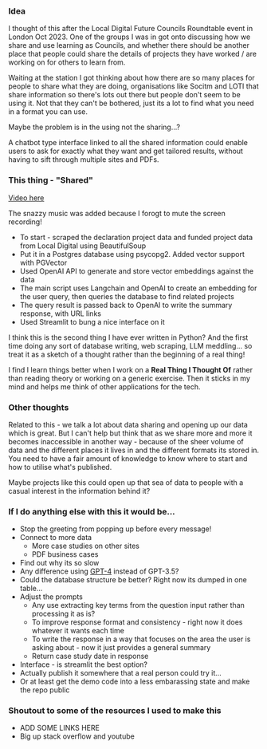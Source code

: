 ### Idea

I thought of this after the Local Digital Future Councils Roundtable event in London Oct 2023. One of the groups I was in got onto discussing how we share and use learning as Councils, and whether there should be another place that people could share the details of projects they have worked / are working on for others to learn from.

Waiting at the station I got thinking about how there are so many places for people to share what they are doing, organisations like Socitm and LOTI that share information so there's lots out there but people don't seem to be using it. Not that they can't be bothered, just its a lot to find what you need in a format you can use.

Maybe the problem is in the using not the sharing...?

A chatbot type interface linked to all the shared information could enable users to ask for exactly what they want and get tailored results, without having to sift through multiple sites and PDFs.

### This thing - "Shared"

[Video here](https://youtu.be/3wNJBZtkkyI?si=HZjfdkTMI4Mmrpi5)

The snazzy music was added because I forogt to mute the screen recording! 

* To start - scraped the declaration project data and funded project data from Local Digital using BeautifulSoup
* Put it in a Postgres database using psycopg2. Added vector support with PGVector
* Used OpenAI API to generate and store vector embeddings against the data
* The main script uses Langchain and OpenAI to create an embedding for the user query, then queries the database to find related projects
* The query result is passed back to OpenAI to write the summary response, with URL links
* Used Streamlit to bung a nice interface on it

I think this is the second thing I have ever written in Python? And the first time doing any sort of database writing, web scraping, LLM meddling... so treat it as a sketch of a thought rather than the beginning of a real thing!

I find I learn things better when I work on a **Real Thing I Thought Of** rather than reading theory or working on a generic exercise. Then it sticks in my mind and helps me think of other applications for the tech.

### Other thoughts

Related to this - we talk a lot about data sharing and opening up our data which is great. But I can't help but think that as we share more and more it becomes inaccessible in another way - because of the sheer volume of data and the different places it lives in and the different formats its stored in. You need to have a fair amount of knowledge to know where to start and how to utilise what's published.

Maybe projects like this could open up that sea of data to people with a casual interest in the information behind it?

### If I do anything else with this it would be...

* Stop the greeting from popping up before every message!
* Connect to more data
  * More case studies on other sites
  * PDF business cases
* Find out why its so slow
* Any difference using [GPT-4](https://platform.openai.com/docs/models/models) instead of GPT-3.5?
* Could the database structure be better? Right now its dumped in one table...
* Adjust the prompts
  * Any use extracting key terms from the question input rather than processing it as is?
  * To improve response format and consistency - right now it does whatever it wants each time
  * To write the response in a way that focuses on the area the user is asking about - now it just provides a general summary
  * Return case study date in response
* Interface - is streamlit the best option?
* Actually publish it somewhere that a real person could try it...
* Or at least get the demo code into a less embarassing state and make the repo public 

### Shoutout to some of the resources I used to make this

* ADD SOME LINKS HERE
* Big up stack overflow and youtube
